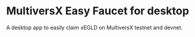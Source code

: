 # MultiversX Easy Faucet for desktop

A desktop app to easily claim xEGLD on MultiversX testnet and devnet.
